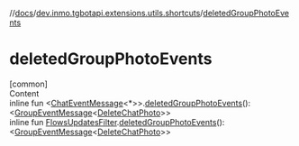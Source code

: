 //[docs](../../index.md)/[dev.inmo.tgbotapi.extensions.utils.shortcuts](index.md)/[deletedGroupPhotoEvents](deleted-group-photo-events.md)



# deletedGroupPhotoEvents  
[common]  
Content  
inline fun <[ChatEventMessage](../dev.inmo.tgbotapi.types.message.abstracts/-chat-event-message/index.md)<*>>.[deletedGroupPhotoEvents](deleted-group-photo-events.md)(): <[GroupEventMessage](../dev.inmo.tgbotapi.types.message.abstracts/-group-event-message/index.md)<[DeleteChatPhoto](../dev.inmo.tgbotapi.types.message.ChatEvents/-delete-chat-photo/index.md)>>  
inline fun [FlowsUpdatesFilter](../dev.inmo.tgbotapi.updateshandlers/-flows-updates-filter/index.md).[deletedGroupPhotoEvents](deleted-group-photo-events.md)(): <[GroupEventMessage](../dev.inmo.tgbotapi.types.message.abstracts/-group-event-message/index.md)<[DeleteChatPhoto](../dev.inmo.tgbotapi.types.message.ChatEvents/-delete-chat-photo/index.md)>>  



